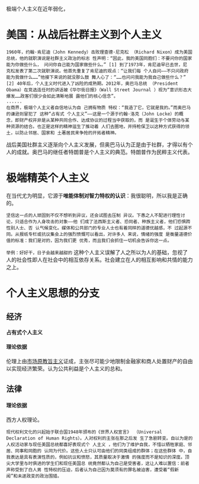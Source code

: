 极端个人主义在近年弱化，

# 美国：从战后社群主义到个人主义
```
1960年，约翰·肯尼迪（John Kennedy）击败理查德·尼克松 （Richard Nixon）成为美国总统，他的就职演说是社群主义政治的标志 性声明：“因此，我的美国同胞们：不要问你的国家能为你做些什么， 问问你自己能为国家做些什么。” [1] 到了1973年，肯尼迪早已去世，尼 克松发表了第二次就职演说。他首先重复了肯尼迪的观点：“让我们每 个人自问——不只问政府能为我做什么……”他接下来说的就没那么鼓 舞人心了：“……也问问我能为我自己做些什么？” [2] 40年后，个人主义时代进入了凶险的成熟期。2012年，奥巴马总统 （President Obama）在竞选连任时的讲话被《华尔街日报》（Wall Street Journal ）视为“意识形态大爆发……政客们很少会如此清晰地展 露他们的核心信念”。
......
在商界，极端个人主义者自信地认为自 己拥有物质 特权：“我造了它，它就是我的。”而奥巴马的谦逊则冒犯了 这种“占有式 个人主义”——这是一个源于约翰·洛克（John Locke）的概 念，即财产权并非是从某种共同合作、达成协议的过程当中获取的，而 是诞生于个体劳动与某种资源的结合。也正是这样的精神滋生了推动着 人们去圈地，并持枪保卫以这种方式获得的领土，以防止邻居、国家和 土著居民来争抢的开拓者精神。
```
战后美国社群主义逐渐向个人主义发展，但奥巴马认为正是由于社群，才得以有个人的成就。奥巴马的继任者特朗普是个人主义的典范。特朗普作为民粹主义代表。
# 极端精英个人主义
在当代尤为明显，它源于**唯能体制对智力特权的认识**：我很聪明，所以我是正确的。
```
坚信这一点的人顽固到不仅不想听到异议，还会试图去压制 异议。下愚之人不配进行理性讨论，只适合作为人身攻击的对象——他 们成了法西斯主义者、恐同者、种族主义者，他们恐惧跨性别人士、否 认气候变化。媒体和公共部门的专业人士也有着同样的道德优越感，不 过起源不同。从报纸专栏或抗议集会上的强烈愤慨可以看出，对许多人 来说，情绪的强度 是衡量道德价值的标准：我们是对的，因为我们更 优秀，而且我们会抓住一切机会告诉你这一点。
```
`举例：好好干，日子会越来越甜的`
这种个人主义误解了人之所以为人的基础，忽视了人的社会性即人在社会中的相互依存关系。社会建立在人的相互影响和共情的能力之上。
# 个人主义思想的分支
## 经济
**占有式个人主义**
#### 理论依据
伦理上由[市场原教旨主义](obsidian://open?vault=%E5%A4%A7%E4%BA%8C%E4%B8%8B&file=%E4%B9%A6%2F%E6%94%BF%E6%B2%BB%2F%E7%AC%94%E8%AE%B0%2F%E8%B4%AA%E5%A9%AA%E5%B7%B2%E6%AD%BB%2Fsource%2F%E5%B8%82%E5%9C%BA%E5%8E%9F%E6%95%99%E6%97%A8%E4%B8%BB%E4%B9%89)证成，主张尽可能少地限制金融家和商人处置财产的自由以实现经济繁荣。认为公共利益是个人主义的总和。
## 法律
#### 理论依据
西方人权理论。
```
现代权利文化的兴起始于联合国1948年颁布的《世界人权宣言》 （Universal Declaration of Human Rights）。人对权利的主张在那之后发 生了急剧转变。自以为是的人权活动家与现任美国总统都喜好表现式个 人主义 ，他们为了维护自我，不惜以牺牲家庭、邻居、同事和同胞的 认同为代价。这些人士只认可由他们的同类组成的群体；在这些群体 中，自我表达是具有表演性质的，例如抗议和愤怒，其质量取决于激情 的强度而不是知识的深度。顶尖大学里与时俱进的学生们和现任美国总 统竟然都认为自己是受害者，这让人难以置信：前者声称受到了白人男 性特权的压迫，后者认为自己因为莫须有的罪名被迫害，遭受着“假新 闻”和未遂政变的政治围猎。
```
